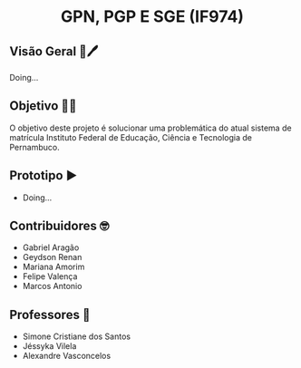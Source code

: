 <h1 align="center"> GPN, PGP E SGE  (IF974) </h1>

## Visão Geral :memo:🖊️
Doing...

## Objetivo 🗿🍷
O objetivo deste projeto é solucionar uma problemática do atual sistema de matrícula Instituto Federal de Educação, Ciência e Tecnologia de Pernambuco.

## Prototipo :arrow_forward:
- Doing...

## Contribuidores 🤓

 - Gabriel Aragão
 - Geydson Renan
 - Mariana Amorim
 - Felipe Valença
 - Marcos Antonio

## Professores 📏
 - Simone Cristiane dos Santos
 - Jéssyka Vilela
 - Alexandre Vasconcelos
